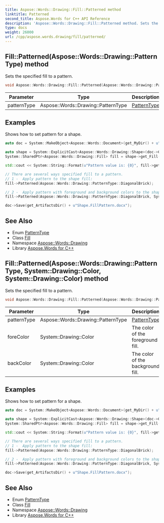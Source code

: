 ```yaml
---
title: Aspose::Words::Drawing::Fill::Patterned method
linktitle: Patterned
second_title: Aspose.Words for C++ API Reference
description: 'Aspose::Words::Drawing::Fill::Patterned method. Sets the specified fill to a pattern in C++.'
type: docs
weight: 26000
url: /cpp/aspose.words.drawing/fill/patterned/
---
```

## Fill::Patterned(Aspose::Words::Drawing::PatternType) method


Sets the specified fill to a pattern.

```cpp
void Aspose::Words::Drawing::Fill::Patterned(Aspose::Words::Drawing::PatternType patternType)
```


| Parameter | Type | Description |
| --- | --- | --- |
| patternType | Aspose::Words::Drawing::PatternType | [PatternType](../../patterntype/) |

## Examples



Shows how to set pattern for a shape. 
```cpp
auto doc = System::MakeObject<Aspose::Words::Document>(get_MyDir() + u"Shape stroke pattern border.docx");

auto shape = System::ExplicitCast<Aspose::Words::Drawing::Shape>(doc->GetChild(Aspose::Words::NodeType::Shape, 0, true));
System::SharedPtr<Aspose::Words::Drawing::Fill> fill = shape->get_Fill();

std::cout << System::String::Format(u"Pattern value is: {0}", fill->get_Pattern()) << std::endl;

// There are several ways specified fill to a pattern.
// 1 -  Apply pattern to the shape fill:
fill->Patterned(Aspose::Words::Drawing::PatternType::DiagonalBrick);

// 2 -  Apply pattern with foreground and background colors to the shape fill:
fill->Patterned(Aspose::Words::Drawing::PatternType::DiagonalBrick, System::Drawing::Color::get_Aqua(), System::Drawing::Color::get_Bisque());

doc->Save(get_ArtifactsDir() + u"Shape.FillPattern.docx");
```

## See Also

* Enum [PatternType](../../patterntype/)
* Class [Fill](../)
* Namespace [Aspose::Words::Drawing](../../)
* Library [Aspose.Words for C++](../../../)
## Fill::Patterned(Aspose::Words::Drawing::PatternType, System::Drawing::Color, System::Drawing::Color) method


Sets the specified fill to a pattern.

```cpp
void Aspose::Words::Drawing::Fill::Patterned(Aspose::Words::Drawing::PatternType patternType, System::Drawing::Color foreColor, System::Drawing::Color backColor)
```


| Parameter | Type | Description |
| --- | --- | --- |
| patternType | Aspose::Words::Drawing::PatternType | [PatternType](../../patterntype/) |
| foreColor | System::Drawing::Color | The color of the foreground fill. |
| backColor | System::Drawing::Color | The color of the background fill. |

## Examples



Shows how to set pattern for a shape. 
```cpp
auto doc = System::MakeObject<Aspose::Words::Document>(get_MyDir() + u"Shape stroke pattern border.docx");

auto shape = System::ExplicitCast<Aspose::Words::Drawing::Shape>(doc->GetChild(Aspose::Words::NodeType::Shape, 0, true));
System::SharedPtr<Aspose::Words::Drawing::Fill> fill = shape->get_Fill();

std::cout << System::String::Format(u"Pattern value is: {0}", fill->get_Pattern()) << std::endl;

// There are several ways specified fill to a pattern.
// 1 -  Apply pattern to the shape fill:
fill->Patterned(Aspose::Words::Drawing::PatternType::DiagonalBrick);

// 2 -  Apply pattern with foreground and background colors to the shape fill:
fill->Patterned(Aspose::Words::Drawing::PatternType::DiagonalBrick, System::Drawing::Color::get_Aqua(), System::Drawing::Color::get_Bisque());

doc->Save(get_ArtifactsDir() + u"Shape.FillPattern.docx");
```

## See Also

* Enum [PatternType](../../patterntype/)
* Class [Fill](../)
* Namespace [Aspose::Words::Drawing](../../)
* Library [Aspose.Words for C++](../../../)
